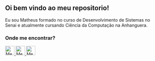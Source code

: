 ## Oi bem vindo ao meu repositorio!

Eu sou Matheus formado no curso de Desenvolvimento de Sistemas no Senai e atualmente cursando Ciência da Computação na Anhanguera.

### Onde me encontrar?

<a target="_blank" href="https://www.linkedin.com/in/matheus-fontenele-b56950190/">
  <img alt="Meu linkedin" src="https://www.flaticon.com/svg/static/icons/svg/174/174857.svg" width="30"/>
</a>

<a href="mailto:dev.matheus_fontenele_2012@hotmail.com">
  <img alt="Meu e-mail" width="30" src="https://www.flaticon.com/svg/static/icons/svg/732/732223.svg" />
</a>

<a href="mailto:dev.matheusfontenele8@gmail.com">
  <img alt="Meu e-mail" width="30" src="https://www.flaticon.com/svg/static/icons/svg/732/732200.svg" />
</a>

<!--
**M-Fontenele/M-Fontenele** is a ✨ _special_ ✨ repository because its `README.md` (this file) appears on your GitHub profile.

Here are some ideas to get you started:

- 🔭 I’m currently working on ...
- 🌱 I’m currently learning ...
- 👯 I’m looking to collaborate on ...
- 🤔 I’m looking for help with ...
- 💬 Ask me about ...
- 📫 How to reach me: ...
- 😄 Pronouns: ...
- ⚡ Fun fact: ...
-->
